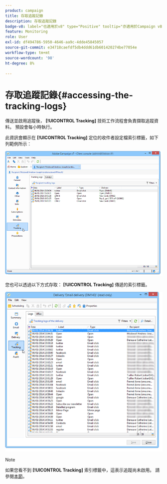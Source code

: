 ```yaml
---
product: campaign
title: 存取追蹤記錄
description: 存取追蹤記錄
badge-v8: label="也適用於v8" type="Positive" tooltip="亦適用於Campaign v8"
feature: Monitoring
role: User
exl-id: df494786-5950-4646-aa9c-4dde45845057
source-git-commit: e34718caefdf5db4ddd61db601420274be77054e
workflow-type: tm+mt
source-wordcount: '98'
ht-degree: 8%

---
```


# 存取追蹤記錄{#accessing-the-tracking-logs}

傳送並啟用追蹤後， **[!UICONTROL Tracking]** 技術工作流程會負責擷取追蹤資料。 預設會每小時執行。

此資訊會顯示在 **[!UICONTROL Tracking]** 定位的收件者設定檔索引標籤，如下列範例所示：

![](assets/s_ncs_user_select_tracking_tab_from_recipient.png)

您也可以透過以下方式存取： **[!UICONTROL Tracking]** 傳遞的索引標籤。

![](assets/s_ncs_user_select_tracking_tab_from_del.png)

>[!NOTE]
>
>如果您看不到 **[!UICONTROL Tracking]** 索引標籤中，這表示追蹤尚未啟用。 請參閱[本節](how-to-configure-tracked-links.md)。
